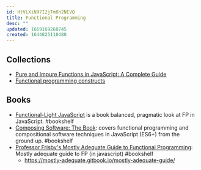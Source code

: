 ```yaml
---
id: HtVLXiN97I2jTm8h2NEVQ
title: Functional Programming
desc: ""
updated: 1669169260745
created: 1644825118480
---
```


## Collections

- [Pure and Impure Functions in JavaScript: A Complete Guide](https://www.syncfusion.com/blogs/post/pure-and-impure-functions-in-javascript-a-complete-guide.aspx)
- [Functional programming constructs](https://divyanshu013.dev/blog/functional-programming-constructs/)

## Books

- [Functional-Light JavaScript](https://github.com/getify/Functional-Light-JS) is a book balanced, pragmatic look at FP in JavaScript. #bookshelf
- [Composing Software: The Book](https://medium.com/javascript-scene/composing-software-the-book-f31c77fc3ddc): covers functional programming and compositional software techniques in JavaScript (ES6+) from the ground up. #bookshelf
- [Professor Frisby's Mostly Adequate Guide to Functional Programming](https://github.com/MostlyAdequate/mostly-adequate-guide): Mostly adequate guide to FP (in javascript) #bookshelf
  - https://mostly-adequate.gitbook.io/mostly-adequate-guide/
